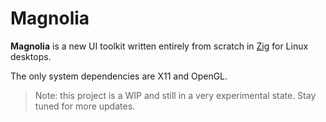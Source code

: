 # Magnolia

**Magnolia** is a new UI toolkit written entirely from scratch in [Zig](https://ziglang.org/) for Linux desktops.

The only system dependencies are X11 and OpenGL.

> Note: this project is a WIP and still in a very experimental state. Stay tuned for more updates.

